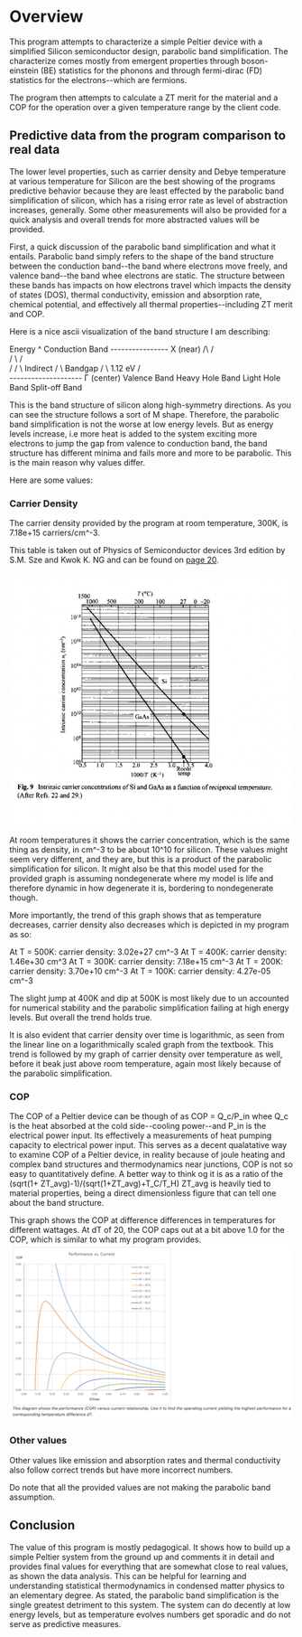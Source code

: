 # Overview

This program attempts to characterize a simple Peltier device with a simplified Silicon semiconductor design, parabolic band simplification. The characterize comes mostly from emergent properties through boson-einstein (BE) statistics for the phonons and through fermi-dirac (FD) statistics for the electrons--which are fermions.

The program then attempts to calculate a ZT merit for the material and a COP for the operation over a given temperature range by the client code.

## Predictive data from the program comparison to real data

The lower level properties, such as carrier density and Debye temperature at various temperature for Silicon are the best showing of the programs predictive behavior because they are least effected by the parabolic band simplification of silicon, which has a rising error rate as level of abstraction increases, generally. Some other measurements will also be provided for a quick analysis and overall trends for more abstracted values will be provided.

First, a quick discussion of the parabolic band simplification and what it entails. Parabolic band simply refers to the shape of the band structure between the conduction band--the band where electrons move freely, and valence band--the band whee electrons are static. The structure between these bands has impacts on how electrons travel which impacts the density of states (DOS), thermal conductivity, emission and absorption rate, chemical potential, and effectively all thermal properties--including ZT merit and COP.

Here is a nice ascii visualization of the band structure I am describing:

Energy
^
    Conduction Band
    ----------------   X (near)
     /\    /\
    /  \  /  \
   /    \/    \      Indirect
  /            \     Bandgap
 /              \    1.12 eV
/                \
-------------------- Γ (center)
    Valence Band     Heavy Hole Band
                     Light Hole Band
                     Split-off Band

This is the band structure of silicon along high-symmetry directions. As you can see the structure follows a sort of M shape. Therefore, the parabolic band simplification is not the worse at low energy levels. But as energy levels increase, i.e more heat is added to the system exciting more electrons to jump the gap from valence to conduction band, the band structure has different minima and fails more and more to be parabolic. This is the main reason why values differ.

Here are some values:

### Carrier Density

The carrier density provided by the program at room temperature, 300K, is 7.18e+15 carriers/cm^-3.

This table is taken out of Physics of Semiconductor devices 3rd edition by S.M. Sze and Kwok K. NG and can be found on [page 20](https://archive.org/details/PhysicsOfSemiconductorDevices_855/page/n27/mode/2up).

![alt text](image.png)

At room temperatures it shows the carrier concentration, which is the same thing as density, in cm^-3 to be about 10^10 for silicon. These values might seem very different, and they are, but this is a product of the parabolic simplification for silicon. It might also be that this model used for the provided graph is assuming nondegenerate where my model is life and therefore dynamic in how degenerate it is, bordering to nondegenerate though.

More importantly, the trend of this graph shows that as temperature decreases, carrier density also decreases which is depicted in my program as so:

At T = 500K: carrier density: 3.02e+27 cm^-3
At T = 400K: carrier density: 1.46e+30 cm^3
At T = 300K: carrier density: 7.18e+15 cm^-3
At T = 200K: carrier density: 3.70e+10 cm^-3
At T = 100K: carrier density: 4.27e-05 cm^-3

The slight jump at 400K and dip at 500K is most likely due to un accounted for numerical stability and the parabolic simplification failing at high energy levels. But overall the trend holds true.

It is also evident that carrier density over time is logarithmic, as seen from the linear line on a logarithmically scaled graph from the textbook. This trend is followed by my graph of carrier density over temperature as well, before it beak just above room temperature, again most likely because of the parabolic simplification.

### COP

The COP of a Peltier device can be though of as COP = Q_c/P_in whee Q_c is the heat absorbed at the cold side--cooling power--and P_in is the electrical power input. Its effectively a measurements of heat pumping capacity to electrical power input. This serves as a decent qualatative way to examine COP of a Peltier device, in reality because of joule heating and complex band structures and thermodynamics near junctions, COP is not so easy to quantitatively define. A better way to think og it is as a ratio of the (sqrt(1+ ZT_avg)-1)/(sqrt(1+ZT_avg)+T_C/T_H) ZT_avg is heavily tied to material properties, being a direct dimensionless figure that can tell one about the band structure.

This graph shows the COP at difference differences in temperatures for different wattages. At dT of 20, the COP caps out at a bit above 1.0 for the COP, which is similar to what my program provides.
![alt text](image-1.png)

### Other values

Other values like emission and absorption rates and thermal conductivity also follow correct trends but have more incorrect numbers.

Do note that all the provided values are not making the parabolic band assumption.

## Conclusion

The value of this program is mostly pedagogical. It shows how to build up a simple Peltier system from the ground up and comments it in detail and provides final values for everything that are somewhat close to real values, as shown the data analysis. This can be helpful for learning and understanding statistical thermodynamics in condensed matter physics to an elementary degree. As stated, the parabolic band simplification is the single greatest detriment to this system. The system can do decently at low energy levels, but as temperature evolves numbers get sporadic and do not serve as predictive measures.
